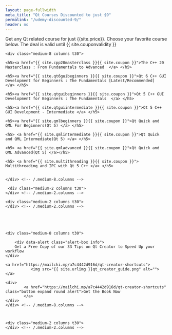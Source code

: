 ```yaml
---
layout: page-fullwidth
meta_title: "Qt Courses Discounted to just $9"
permalink: "/udemy-discounted-9/"
header: no
---
```


<div data-alert class="alert-box alert">
  Get any Qt related course for just {{site.price}}. Choose your favorite course below. The deal is valid until {{ site.couponvalidity }}
</div>

<div class="row">

 <div class="medium-2 columns t30">
    </div> <!-- /.medium-2.columns -->

    <div class="medium-8 columns t30">
	
	<h5><a href="{{ site.cpp20masterclass }}{{ site.coupon }}">The C++ 20 Masterclass : From Fundamentals to Advanced  </a> </h5>

	<h5><a href="{{ site.qt6guibeginners }}{{ site.coupon }}">Qt 6 C++ GUI Development for Beginners : The Fundamentals [Latest/Recommended]  </a> </h5>

	<h5><a href="{{ site.qtguibeginners }}{{ site.coupon }}">Qt 5 C++ GUI Development for Beginners : The Fundamentals  </a> </h5>

	<h5><a href="{{ site.qtguiintermediate }}{{ site.coupon }}">Qt 5 C++ GUI Development - Intermediate </a> </h5>

	<h5><a href="{{ site.qmlbeginners }}{{ site.coupon }}">Qt Quick and QML For Beginners(Qt 5) </a> </h5>

	<h5> <a href="{{ site.qmlintermediate }}{{ site.coupon }}">Qt Quick and QML Intermediate(Qt 5) </a> </h5>

	<h5> <a href="{{ site.qmladvanced }}{{ site.coupon }}">Qt Quick and QML Advanced(Qt 5) </a></h5>

	<h5> <a href="{{ site.multithreading }}{{ site.coupon }}"> Multithreading and IPC with Qt 5 C++ </a> </h5>
		
		
    </div> <!-- /.medium-8.columns -->

	 <div class="medium-2 columns t30">
    </div> <!-- /.medium-2.columns -->
	
</div><!-- /.row -->

<div class="row">

    <div class="medium-2 columns t30">
    </div> <!-- /.medium-2.columns -->





    <div class="medium-8 columns t30">

		<div data-alert class="alert-box info">
  		Get a Free Copy of our 33 Tips on Qt Creator to Speed Up your workflow
	</div>

	<a href="https://mailchi.mp/a7c4442d916d/qt-creator-shortcuts">
			   <img src="{{ site.urlimg }}qt_creator_guide.png" alt="">
	</a>

	<div>
			<a href="https://mailchi.mp/a7c4442d916d/qt-creator-shortcuts" class="button expand round alert">Get the Book Now
			</a>
	</div>
    </div> <!-- /.medium-8.columns -->


	
    <div class="medium-2 columns t30">
    </div> <!-- /.medium-2.columns -->
	
</div><!-- /.row -->




